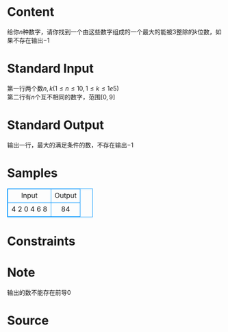 
# Content

给你$n$种数字，请你找到一个由这些数字组成的一个最大的能被$3$整除的$k$位数，如果不存在输出$-1$

# Standard Input

第一行两个数$n,k(1 \leq n \leq 10, 1\leq k \leq 1e5)$    
第二行有$n$个互不相同的数字，范围$[0,9]$

# Standard Output

输出一行，最大的满足条件的数，不存在输出$-1$

# Samples

<style>
        table,table tr th, table tr td { border:1px solid #0094ff; }
        table { width: 200px; min-height: 25px; line-height: 25px; text-align: center; border-collapse: collapse;}   
    </style>
<table>
	<tr>
		<td>Input</td>
		<td>Output</td>
	</tr>
<tr><td>4 2
0 4 6 8</td><td>84</td></tr></table>


# Constraints



# Note

输出的数不能存在前导0

# Source


